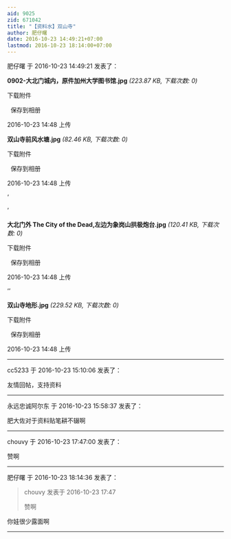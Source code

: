 ```yaml
---
aid: 9025
zid: 671042
title: "【资料水】双山寺"
author: 肥仔曙
date: 2016-10-23 14:49:21+07:00
lastmod: 2016-10-23 18:14:00+07:00
---
```


肥仔曙 于 2016-10-23 14:49:21 发表了：

**0902-大北门城内，原件加州大学图书馆.jpg** _(223.87 KB, 下载次数: 0)_

下载附件

&nbsp;
保存到相册

2016-10-23 14:48 上传

**双山寺前风水塘.jpg** _(82.46 KB, 下载次数: 0)_

下载附件

&nbsp;
保存到相册

2016-10-23 14:48 上传

‘

’

**大北门外 The City of the Dead,左边为象岗山拱极炮台.jpg** _(120.41 KB, 下载次数: 0)_

下载附件

&nbsp;
保存到相册

2016-10-23 14:48 上传

‘’

**双山寺地形.jpg** _(229.52 KB, 下载次数: 0)_

下载附件

&nbsp;
保存到相册

2016-10-23 14:48 上传

---

cc5233 于 2016-10-23 15:10:06 发表了：

友情回帖，支持资料

---

永远忠诚阿尔东 于 2016-10-23 15:58:37 发表了：

肥大佐对于资料贴笔耕不辍啊

---

chouvy 于 2016-10-23 17:47:00 发表了：

赞啊

---

肥仔曙 于 2016-10-23 18:14:36 发表了：

> chouvy 发表于 2016-10-23 17:47
>
> 赞啊

你娃很少露面啊

---
